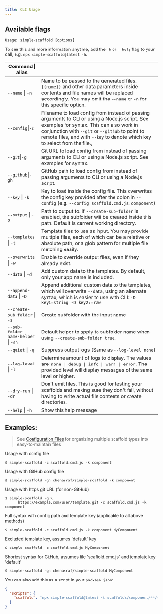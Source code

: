 ```yaml
---
title: CLI Usage
---
```


## Available flags

```text
Usage: simple-scaffold [options]
```

To see this and more information anytime, add the `-h` or `--help` flag to your call, e.g.
`npx simple-scaffold@latest -h`.

| Command \| alias                    |                                                                                                                                                                                                                                                                            |
| ----------------------------------- | -------------------------------------------------------------------------------------------------------------------------------------------------------------------------------------------------------------------------------------------------------------------------- |
| `--name` \| `-n`                    | Name to be passed to the generated files. `{{name}}` and other data parameters inside contents and file names will be replaced accordingly. You may omit the `--name` or `-n` for this specific option.                                                                    |
| `--config`\|`-c`                    | Filename to load config from instead of passing arguments to CLI or using a Node.js script. See examples for syntax. This can also work in conjunction with `--git` or `--github` to point to remote files, and with `--key` to denote which key to select from the file., |
| `--git`\|`-g`                       | Git URL to load config from instead of passing arguments to CLI or using a Node.js script. See examples for syntax.                                                                                                                                                        |
| `--github`\|`-gh`                   | GitHub path to load config from instead of passing arguments to CLI or using a Node.js script.                                                                                                                                                                             |
| `--key` \| `-k`                     | Key to load inside the config file. This overwrites the config key provided after the colon in `--config` (e.g. `--config scaffold.cmd.js:component`)                                                                                                                      |
| `--output` \| `-o`                  | Path to output to. If `--create-sub-folder` is enabled, the subfolder will be created inside this path. Default is current working directory.                                                                                                                              |
| `--templates` \| `-t`               | Template files to use as input. You may provide multiple files, each of which can be a relative or absolute path, or a glob pattern for multiple file matching easily.                                                                                                     |
| `--overwrite` \| `-w`               | Enable to override output files, even if they already exist.                                                                                                                                                                                                               |
| `--data` \| `-d`                    | Add custom data to the templates. By default, only your app name is included.                                                                                                                                                                                              |
| `--append-data` \| `-D`             | Append additional custom data to the templates, which will overwrite `--data`, using an alternate syntax, which is easier to use with CLI: `-D key1=string -D key2:=raw`                                                                                                   |
| `--create-sub-folder` \| `-s`       | Create subfolder with the input name                                                                                                                                                                                                                                       |
| `--sub-folder-name-helper` \| `-sh` | Default helper to apply to subfolder name when using `--create-sub-folder true`.                                                                                                                                                                                           |
| `--quiet` \| `-q`                   | Suppress output logs (Same as `--log-level none`)                                                                                                                                                                                                                          |
| `--log-level` \| `-l`               | Determine amount of logs to display. The values are: `none \| debug \| info \| warn \| error`. The provided level will display messages of the same level or higher.                                                                                                       |
| `--dry-run` \| `-dr`                | Don't emit files. This is good for testing your scaffolds and making sure they don't fail, without having to write actual file contents or create directories.                                                                                                             |
| `--help` \| `-h`                    | Show this help message                                                                                                                                                                                                                                                     |

## Examples:

> See
> [Configuration Files](https://chenasraf.github.io/simple-scaffold/docs/usage/configuration_files)
> for organizing multiple scaffold types into easy-to-maintain files

Usage with config file

```shell
$ simple-scaffold -c scaffold.cmd.js -k component
```

Usage with GitHub config file

```shell
$ simple-scaffold -gh chenasraf/simple-scaffold -k component
```

Usage with https git URL (for non-GitHub)

```shell
$ simple-scaffold -g \
      https://example.com/user/template.git -c scaffold.cmd.js -k component
```

Full syntax with config path and template key (applicable to all above methods)

```shell
$ simple-scaffold -c scaffold.cmd.js -k component MyComponent
```

Excluded template key, assumes 'default' key

```shell
$ simple-scaffold -c scaffold.cmd.js MyComponent
```

Shortest syntax for GitHub, assumes file 'scaffold.cmd.js' and template key 'default'

```shell
$ simple-scaffold -gh chenasraf/simple-scaffold MyComponent
```

You can also add this as a script in your `package.json`:

```json
{
  "scripts": {
    "scaffold": "npx simple-scaffold@latest -t scaffolds/component/**/* -o src/components -d '{\"myProp\": \"propName\", \"myVal\": 123}'"
  }
}
```
